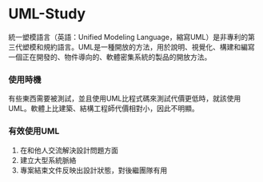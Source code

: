 # UML-Study
統一塑模語言（英語：Unified Modeling Language，縮寫UML）是非專利的第三代塑模和規約語言。UML是一種開放的方法，用於說明、視覺化、構建和編寫一個正在開發的、物件導向的、軟體密集系統的製品的開放方法。


### 使用時機
有些東西需要被測試，並且使用UML比程式碼來測試代價更低時，就該使用UML。軟體上比建築、結構工程師代價相對小，因此不明顯。


### 有效使用UML
1. 在和他人交流解決設計問題方面
2. 建立大型系統脈絡
3. 專案結束文件反映出設計狀態，對後繼團隊有用

